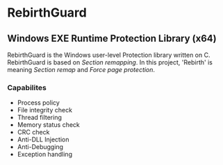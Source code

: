 # RebirthGuard
## Windows EXE Runtime Protection Library (x64)

RebirthGuard is the Windows user-level Protection library written on C.
RebirthGuard is based on *Section remapping*.
In this project, 'Rebirth' is meaning *Section remap* and *Force page protection*.

### Capabilites
* Process policy
* File integrity check
* Thread filtering
* Memory status check
* CRC check
* Anti-DLL Injection
* Anti-Debugging
* Exception handling
